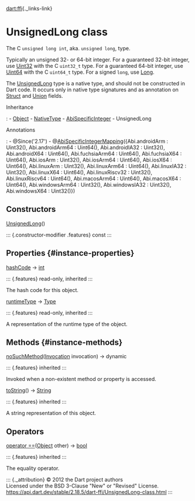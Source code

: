 [dart:ffi](../dart-ffi/dart-ffi-library){._links-link}

UnsignedLong class
==================

The C `unsigned long int`, aka. `unsigned long`, type.

Typically an unsigned 32- or 64-bit integer. For a guaranteed 32-bit
integer, use [Uint32](uint32-class) with the C `uint32_t` type. For a
guaranteed 64-bit integer, use [Uint64](uint64-class) with the C
`uint64_t` type. For a signed `long`, use [Long](long-class).

The [UnsignedLong](unsignedlong-class) type is a native type, and should
not be constructed in Dart code. It occurs only in native type
signatures and as annotation on [Struct](struct-class) and
[Union](union-class) fields.

Inheritance

:   -   [Object](../dart-core/object-class)
    -   [NativeType](nativetype-class)
    -   [AbiSpecificInteger](abispecificinteger-class)
    -   UnsignedLong

Annotations

:   -   \@Since(\'2.17\')
    -   @[AbiSpecificIntegerMapping](abispecificintegermapping-class)({Abi.androidArm
        : Uint32(), Abi.androidArm64 : Uint64(), Abi.androidIA32 :
        Uint32(), Abi.androidX64 : Uint64(), Abi.fuchsiaArm64 :
        Uint64(), Abi.fuchsiaX64 : Uint64(), Abi.iosArm : Uint32(),
        Abi.iosArm64 : Uint64(), Abi.iosX64 : Uint64(), Abi.linuxArm :
        Uint32(), Abi.linuxArm64 : Uint64(), Abi.linuxIA32 : Uint32(),
        Abi.linuxX64 : Uint64(), Abi.linuxRiscv32 : Uint32(),
        Abi.linuxRiscv64 : Uint64(), Abi.macosArm64 : Uint64(),
        Abi.macosX64 : Uint64(), Abi.windowsArm64 : Uint32(),
        Abi.windowsIA32 : Uint32(), Abi.windowsX64 : Uint32()})

Constructors
------------

[UnsignedLong](unsignedlong/unsignedlong)()

::: {.constructor-modifier .features}
const
:::

Properties {#instance-properties}
----------

[hashCode](../dart-core/object/hashcode) → [int](../dart-core/int-class)

::: {.features}
read-only, inherited
:::

The hash code for this object.

[runtimeType](../dart-core/object/runtimetype) →
[Type](../dart-core/type-class)

::: {.features}
read-only, inherited
:::

A representation of the runtime type of the object.

Methods {#instance-methods}
-------

[noSuchMethod](../dart-core/object/nosuchmethod)([Invocation](../dart-core/invocation-class)
invocation) → dynamic

::: {.features}
inherited
:::

Invoked when a non-existent method or property is accessed.

[toString](../dart-core/object/tostring)() →
[String](../dart-core/string-class)

::: {.features}
inherited
:::

A string representation of this object.

Operators
---------

[operator
==](../dart-core/object/operator_equals)([Object](../dart-core/object-class)
other) → [bool](../dart-core/bool-class)

::: {.features}
inherited
:::

The equality operator.

::: {._attribution}
© 2012 the Dart project authors\
Licensed under the BSD 3-Clause \"New\" or \"Revised\" License.\
<https://api.dart.dev/stable/2.18.5/dart-ffi/UnsignedLong-class.html>
:::
